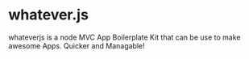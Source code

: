 # whatever.js
whateverjs is a node MVC App Boilerplate Kit that can be use to make awesome Apps. Quicker and Managable!
